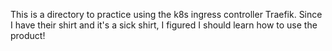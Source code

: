 This is a directory to practice using the k8s ingress controller Traefik. Since I have their shirt and it's a sick shirt, I figured I should learn how to use the product!
